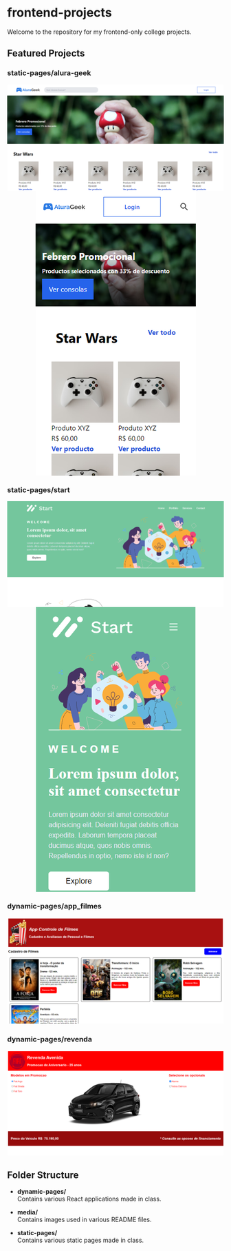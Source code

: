 # frontend-projects

Welcome to the repository for my frontend-only college projects.

## Featured Projects
### **static-pages/alura-geek**

<div style='display: flex'>
    <img src="./media/alura1.PNG">
</div>
<div style='display: flex; justify-content: center'>
    <img src="./media/alura2.PNG">
</div>

### **static-pages/start**
<div style='display: flex; justify-content: center'>
    <img src="./media/start1.PNG">
</div>
<div style='display: flex; justify-content: center'>
    <img src="./media/start4.PNG">
</div>

### **dynamic-pages/app_filmes**
<div>
    <img src="./media/app_filmes.PNG">
</div>

### **dynamic-pages/revenda**
<div>
    <img src="./media/revenda.PNG">
</div>

## Folder Structure

- **dynamic-pages/**  
  Contains various React applications made in class.

- **media/**  
  Contains images used in various README files.

- **static-pages/**  
  Contains various static pages made in class.
